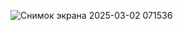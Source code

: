 ![Снимок экрана 2025-03-02 071536](https://github.com/user-attachments/assets/b124ebca-4f71-4dd5-95d3-586c3e615f6d)
